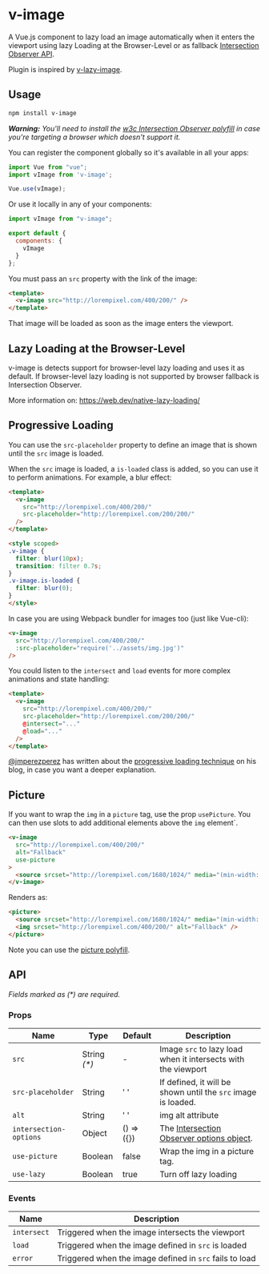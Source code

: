 # v-image

A Vue.js component to lazy load an image automatically when it enters the viewport using lazy Loading at the Browser-Level or as fallback [Intersection Observer API](https://developer.mozilla.org/docs/Web/API/Intersection_Observer_API).

Plugin is inspired by [v-lazy-image](https://github.com/alexjoverm/v-lazy-image).

## Usage

```bash
npm install v-image
```

_**Warning:** You'll need to install the [w3c Intersection Observer polyfill](https://github.com/w3c/IntersectionObserver/tree/master/polyfill) in case you're targeting a browser which doesn't support it._

You can register the component globally so it's available in all your apps:

```js
import Vue from "vue";
import vImage from 'v-image';

Vue.use(vImage);
```

Or use it locally in any of your components:

```js
import vImage from "v-image";

export default {
  components: {
    vImage
  }
};
```

You must pass an `src` property with the link of the image:

```html
<template>
  <v-image src="http://lorempixel.com/400/200/" />
</template>
```

That image will be loaded as soon as the image enters the viewport.

## Lazy Loading at the Browser-Level

v-image is detects support for browser-level lazy loading and uses it as default. If browser-level lazy loading is not supported by browser fallback is Intersection Observer.

More information on: https://web.dev/native-lazy-loading/

## Progressive Loading

You can use the `src-placeholder` property to define an image that is shown until the `src` image is loaded.

When the `src` image is loaded, a `is-loaded` class is added, so you can use it to perform animations. For example, a blur effect:

```html
<template>
  <v-image
    src="http://lorempixel.com/400/200/"
    src-placeholder="http://lorempixel.com/200/200/"
  />
</template>

<style scoped>
.v-image {
  filter: blur(10px);
  transition: filter 0.7s;
}
.v-image.is-loaded {
  filter: blur(0);
}
</style>
```

In case you are using Webpack bundler for images too (just like Vue-cli):
```html
<v-image
  src="http://lorempixel.com/400/200/"
  :src-placeholder="require('../assets/img.jpg')"
/>
```

You could listen to the `intersect` and `load` events for more complex animations and state handling:

```html
<template>
  <v-image
    src="http://lorempixel.com/400/200/"
    src-placeholder="http://lorempixel.com/200/200/"
    @intersect="..."
    @load="..."
  />
</template>
```

[@jmperezperez](https://twitter.com/jmperezperez) has written about the [progressive loading technique](https://jmperezperez.com/more-progressive-image-loading/) on his blog, in case you want a deeper explanation.

## Picture

If you want to wrap the `img` in a `picture` tag, use the prop `usePicture`. You can then use slots to add additional elements above the `img` element`.

```html
<v-image
  src="http://lorempixel.com/400/200/"
  alt="Fallback"
  use-picture
>
  <source srcset="http://lorempixel.com/1680/1024/" media="(min-width: 1024px)" />
</v-image>

```

Renders as:

```html
<picture>
  <source srcset="http://lorempixel.com/1680/1024/" media="(min-width: 1024px)" />
  <img srcset="http://lorempixel.com/400/200/" alt="Fallback" />
</picture>
```

Note you can use the [picture polyfill](https://github.com/scottjehl/picturefill).

## API

_Fields marked as (\*) are required._

### Props

| Name                   | Type          | Default       | Description                                                                                                                                               |
| ---------------------- | ------------- | ------------- | --------------------------------------------------------------------------------------------------------------------------------------------------------- |
| `src`                  | String _(\*)_ |       -       | Image `src` to lazy load when it intersects with the viewport                                                                                             |
| `src-placeholder`      | String        | ' '           | If defined, it will be shown until the `src` image is loaded.  |
| `alt`          | String       | ' '         | img alt attribute |
| `intersection-options` | Object        | () => ({})    | The [Intersection Observer options object](https://developer.mozilla.org/en-US/docs/Web/API/Intersection_Observer_API#Creating_an_intersection_observer). |
| `use-picture`          | Boolean       | false         | Wrap the img in a picture tag. |
| `use-lazy`          | Boolean       | true         | Turn off lazy loading |

### Events

| Name        | Description                                              |
| ----------- | -------------------------------------------------------- |
| `intersect` | Triggered when the image intersects the viewport         |
| `load`      | Triggered when the image defined in `src` is loaded |
| `error`     | Triggered when the image defined in `src` fails to load |
